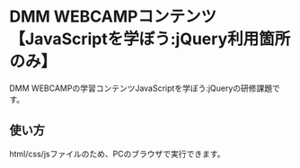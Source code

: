 # DMM WEBCAMPコンテンツ【JavaScriptを学ぼう:jQuery利用箇所のみ】
DMM WEBCAMPの学習コンテンツJavaScriptを学ぼう:jQueryの研修課題です。
## 使い方
html/css/jsファイルのため、PCのブラウザで実行できます。